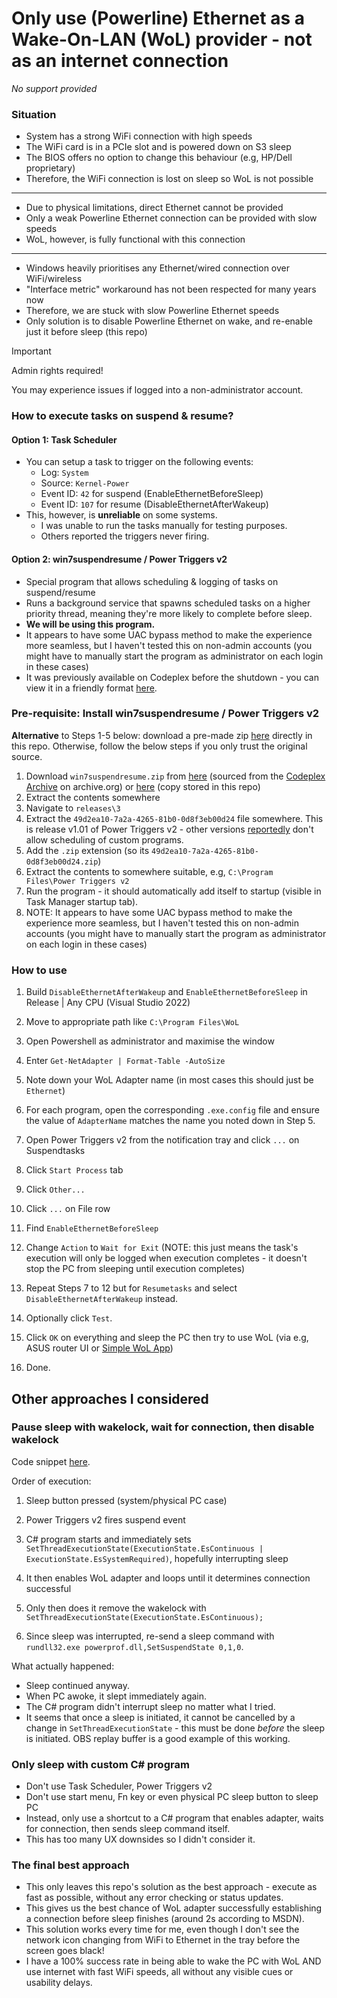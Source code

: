 # Only use (Powerline) Ethernet as a Wake-On-LAN (WoL) provider - not as an internet connection

*No support provided*

### Situation

- System has a strong WiFi connection with high speeds
- The WiFi card is in a PCIe slot and is powered down on S3 sleep
- The BIOS offers no option to change this behaviour (e.g, HP/Dell proprietary)
- Therefore, the WiFi connection is lost on sleep so WoL is not possible
***
- Due to physical limitations, direct Ethernet cannot be provided
- Only a weak Powerline Ethernet connection can be provided with slow speeds
- WoL, however, is fully functional with this connection
***
- Windows heavily prioritises any Ethernet/wired connection over WiFi/wireless
- "Interface metric" workaround has not been respected for many years now
- Therefore, we are stuck with slow Powerline Ethernet speeds
- Only solution is to disable Powerline Ethernet on wake, and re-enable just it before sleep (this repo)

> [!IMPORTANT]
> Admin rights required!
> 
> You may experience issues if logged into a non-administrator account.

### How to execute tasks on suspend & resume?
#### Option 1: Task Scheduler
- You can setup a task to trigger on the following events:
  - Log: `System`
  - Source: `Kernel-Power`
  - Event ID: `42` for suspend (EnableEthernetBeforeSleep)
  - Event ID: `107` for resume (DisableEthernetAfterWakeup)
- This, however, is **unreliable** on some systems.
    - I was unable to run the tasks manually for testing purposes.
    - Others reported the triggers never firing.

#### Option 2: win7suspendresume / Power Triggers v2 
- Special program that allows scheduling & logging of tasks on suspend/resume
- Runs a background service that spawns scheduled tasks on a higher priority thread, meaning they're more likely to complete before sleep.
- **We will be using this program.**
- It appears to have some UAC bypass method to make the experience more seamless, but I haven't tested this on non-admin accounts (you might have to manually start the program as administrator on each login in these cases)
- It was previously available on Codeplex before the shutdown - you can view it in a friendly format [here](https://codeplexarchive.org/project/win7suspendresume).

### Pre-requisite: Install win7suspendresume / Power Triggers v2

**Alternative** to Steps 1-5 below: download a pre-made zip [here](https://github.com/sjain882/Ethernet-ForWakeOnLanOnly-Win/raw/refs/heads/main/Other/Win7SuspendResume%20Power%20Triggers%20v1.01.zip) directly in this repo. Otherwise, follow the below steps if you only trust the original source.

1. Download `win7suspendresume.zip` from [here](https://archive.org/download/sylirana_ms_codeplex_zips/tars/mscodeplex-w-2.tar/.%2Fwin7suspendresume.zip) (sourced from the [Codeplex Archive](https://ia903400.us.archive.org/view_archive.php?archive=/12/items/sylirana_ms_codeplex_zips/tars/mscodeplex-w-2.tar) on archive.org) or [here](https://github.com/sjain882/Ethernet-ForWakeOnLanOnly-Win/raw/refs/heads/main/Other/win7suspendresume.zip) (copy stored in this repo)
3. Extract the contents somewhere
4. Navigate to `releases\3`
5. Extract the `49d2ea10-7a2a-4265-81b0-0d8f3eb00d24` file somewhere. This is release v1.01 of Power Triggers v2 - other versions [reportedly](https://superuser.com/a/1272661) don't allow scheduling of custom programs.
6. Add the `.zip` extension (so its `49d2ea10-7a2a-4265-81b0-0d8f3eb00d24.zip`)
7. Extract the contents to somewhere suitable, e.g, `C:\Program Files\Power Triggers v2`
8. Run the program - it should automatically add itself to startup (visible in Task Manager startup tab).
9. NOTE: It appears to have some UAC bypass method to make the experience more seamless, but I haven't tested this on non-admin accounts (you might have to manually start the program as administrator on each login in these cases)

### How to use

1. Build `DisableEthernetAfterWakeup` and `EnableEthernetBeforeSleep` in Release | Any CPU (Visual Studio 2022)

2. Move to appropriate path like `C:\Program Files\WoL`

3. Open Powershell as administrator and maximise the window

4. Enter `Get-NetAdapter | Format-Table -AutoSize`

5. Note down your WoL Adapter name (in most cases this should just be `Ethernet`)

6. For each program, open the corresponding `.exe.config` file and ensure the value of `AdapterName` matches the name you noted down in Step 5.

7. Open Power Triggers v2 from the notification tray and click `...` on Suspendtasks

8. Click `Start Process` tab

9. Click `Other...`

10. Click `...` on File row

11. Find `EnableEthernetBeforeSleep`

12. Change `Action` to `Wait for Exit` (NOTE: this just means the task's execution will only be logged when execution completes - it doesn't stop the PC from sleeping until execution completes)

13. Repeat Steps 7 to 12 but for `Resumetasks` and select `DisableEthernetAfterWakeup` instead.

14. Optionally click `Test`.

15. Click `OK` on everything and sleep the PC then try to use WoL (via e.g, ASUS router UI or [Simple WoL App](https://github.com/herzhenr/simple-wake-on-lan))

16. Done.

## Other approaches I considered

### Pause sleep with wakelock, wait for connection, then disable wakelock

Code snippet [here](https://gist.github.com/brianhassel/e918c7b9f1a6265ff8f9).

Order of execution:

1. Sleep button pressed (system/physical PC case)

2. Power Triggers v2 fires suspend event

3. C# program starts and immediately sets `SetThreadExecutionState(ExecutionState.EsContinuous | ExecutionState.EsSystemRequired)`, hopefully interrupting sleep

4. It then enables WoL adapter and loops until it determines connection successful

5. Only then does it remove the wakelock with `SetThreadExecutionState(ExecutionState.EsContinuous);`

6. Since sleep was interrupted, re-send a sleep command with `rundll32.exe powerprof.dll,SetSuspendState 0,1,0`.

What actually happened:
- Sleep continued anyway.
- When PC awoke, it slept immediately again.
- The C# program didn't interrupt sleep no matter what I tried.
- It seems that once a sleep is initiated, it cannot be cancelled by a change in `SetThreadExecutionState` - this must be done *before* the sleep is initiated. OBS replay buffer is a good example of this working.

### Only sleep with custom C# program

- Don't use Task Scheduler, Power Triggers v2
- Don't use start menu, Fn key or even physical PC sleep button to sleep PC
- Instead, only use a shortcut to a C# program that enables adapter, waits for connection, then sends sleep command itself.
- This has too many UX downsides so I didn't consider it.

### The final best approach

- This only leaves this repo's solution as the best approach - execute as fast as possible, without any error checking or status updates.
- This gives us the best chance of WoL adapter successfully establishing a connection before sleep finishes (around 2s according to MSDN).
- This solution works every time for me, even though I don't see the network icon changing from WiFi to Ethernet in the tray before the screen goes black!
- I have a 100% success rate in being able to wake the PC with WoL AND use internet with fast WiFi speeds, all without any visible cues or usability delays.